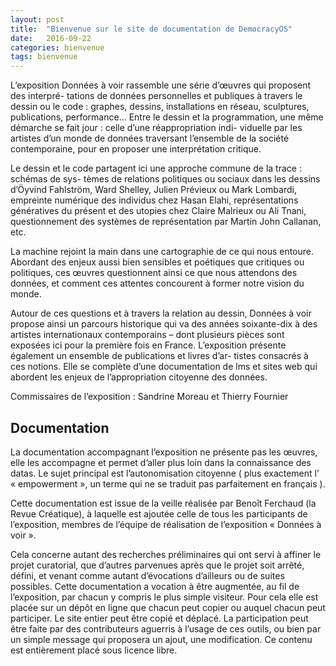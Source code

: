 ```yaml
---
layout: post
title:  "Bienvenue sur le site de documentation de DemocracyOS"
date:   2016-09-22
categories: bienvenue
tags: bienvenue
---
```


L’exposition Données à voir rassemble une série d’œuvres qui proposent des interpré- tations de données personnelles et publiques à travers le dessin ou le code : graphes, dessins, installations en réseau, sculptures, publications, performance... Entre le dessin et la programmation, une même démarche se fait jour : celle d’une réappropriation indi- viduelle par les artistes d’un monde de données traversant l’ensemble de la société contemporaine, pour en proposer une interprétation critique.

Le dessin et le code partagent ici une approche commune de la trace : schémas de sys- tèmes de relations politiques ou sociaux dans les dessins d’Öyvind Fahlström, Ward Shelley, Julien Prévieux ou Mark Lombardi, empreinte numérique des individus chez Hasan Elahi, représentations génératives du présent et des utopies chez Claire Malrieux ou Ali Tnani, questionnement des systèmes de représentation par Martin John Callanan, etc. 

La machine rejoint la main dans une cartographie de ce qui nous entoure. Abordant des enjeux aussi bien sensibles et poétiques que critiques ou politiques, ces œuvres questionnent ainsi ce que nous attendons des données, et comment ces attentes concourent à former notre vision du monde.

Autour de ces questions et à travers la relation au dessin, Données à voir propose ainsi un parcours historique qui va des années soixante-dix à des artistes internationaux contemporains – dont plusieurs pièces sont exposées ici pour la première fois en France. L’exposition présente également un ensemble de publications et livres d’ar- tistes consacrés à ces notions. Elle se complète d’une documentation de  lms et sites web qui abordent les enjeux de l’appropriation citoyenne des données.

Commissaires de l’exposition : Sandrine Moreau et Thierry Fournier

## Documentation

La documentation accompagnant l’exposition ne présente pas les œuvres, elle les accompagne et permet d’aller plus loin dans la connaissance des datas. Le sujet principal est l’autonomisation citoyenne ( plus exactement l’ « empowerment », un terme qui ne se traduit pas parfaitement en français ). 

Cette documentation est issue de la veille réalisée par Benoît Ferchaud (la Revue Créatique), à laquelle est ajoutée celle de tous les participants de l’exposition, membres de l’équipe de réalisation de l’exposition « Données à voir ». 

Cela concerne autant des recherches préliminaires qui ont servi à affiner le projet curatorial, que d’autres parvenues après que le projet soit arrêté, défini, et venant comme autant d’évocations d’ailleurs ou de suites possibles. Cette documentation a vocation à être augmentée, au fil de l’exposition, par chacun y compris le plus simple visiteur. Pour cela elle est placée sur un dépôt en ligne que chacun peut copier ou auquel chacun peut participer. Le site entier peut être copié et déplacé. La participation peut être faite par des contributeurs aguerris à l’usage de ces outils, ou bien par un simple message qui proposera un ajout, une modification. Ce contenu est entièrement placé sous licence libre.

